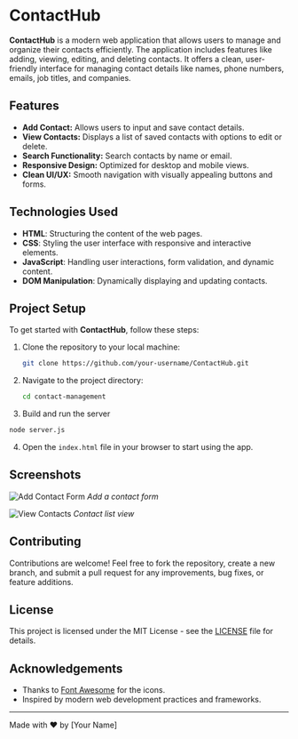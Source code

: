 # ContactHub

**ContactHub** is a modern web application that allows users to manage and organize their contacts efficiently. The application includes features like adding, viewing, editing, and deleting contacts. It offers a clean, user-friendly interface for managing contact details like names, phone numbers, emails, job titles, and companies.

## Features

- **Add Contact:** Allows users to input and save contact details.
- **View Contacts:** Displays a list of saved contacts with options to edit or delete.
- **Search Functionality:** Search contacts by name or email.
- **Responsive Design:** Optimized for desktop and mobile views.
- **Clean UI/UX:** Smooth navigation with visually appealing buttons and forms.

## Technologies Used

- **HTML**: Structuring the content of the web pages.
- **CSS**: Styling the user interface with responsive and interactive elements.
- **JavaScript**: Handling user interactions, form validation, and dynamic content.
- **DOM Manipulation**: Dynamically displaying and updating contacts.

## Project Setup

To get started with **ContactHub**, follow these steps:

1. Clone the repository to your local machine:
    ```bash
    git clone https://github.com/your-username/ContactHub.git
    ```

2. Navigate to the project directory:
    ```bash
    cd contact-management
    ```
    
3. Build and run the server
  ```bash
  node server.js
  ```

4. Open the `index.html` file in your browser to start using the app.

## Screenshots

![Add Contact Form](https://github.com/tanish0510/ContactHub/blob/main/contact-management/Screenshot%202024-11-17%20at%201.51.02%E2%80%AFAM.png)
_Add a contact form_

![View Contacts]([path-to-screenshot-2.png](https://github.com/tanish0510/ContactHub/blob/main/contact-management/Screenshot%202024-11-17%20at%201.51.42%E2%80%AFAM.png))
_Contact list view_

## Contributing

Contributions are welcome! Feel free to fork the repository, create a new branch, and submit a pull request for any improvements, bug fixes, or feature additions.

## License

This project is licensed under the MIT License - see the [LICENSE](LICENSE) file for details.

## Acknowledgements

- Thanks to [Font Awesome](https://fontawesome.com) for the icons.
- Inspired by modern web development practices and frameworks.

---

Made with ❤️ by [Your Name]
